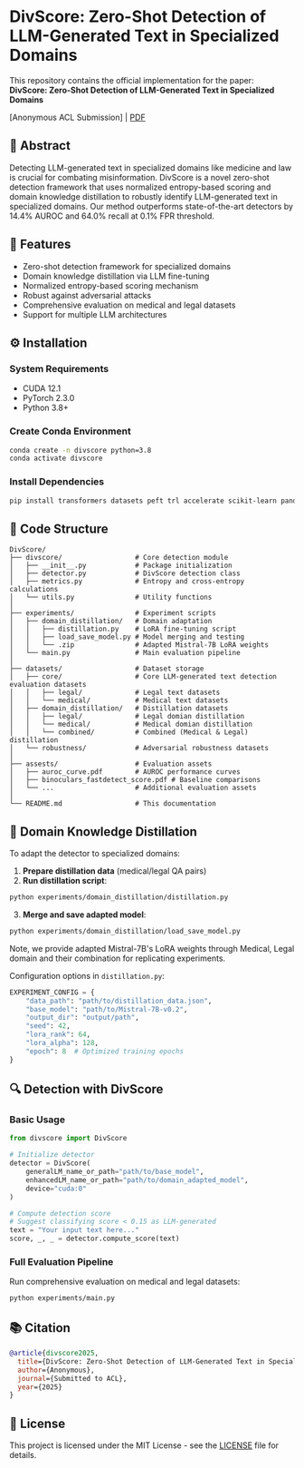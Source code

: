 # DivScore: Zero-Shot Detection of LLM-Generated Text in Specialized Domains


This repository contains the official implementation for the paper:  
**DivScore: Zero-Shot Detection of LLM-Generated Text in Specialized Domains**

[Anonymous ACL Submission] | [PDF](assests/DivScore_paper.pdf)

## 📝 Abstract
Detecting LLM-generated text in specialized domains like medicine and law is crucial for combating misinformation. DivScore is a novel zero-shot detection framework that uses normalized entropy-based scoring and domain knowledge distillation to robustly identify LLM-generated text in specialized domains. Our method outperforms state-of-the-art detectors by 14.4% AUROC and 64.0% recall at 0.1% FPR threshold.

## 🚀 Features
- Zero-shot detection framework for specialized domains
- Domain knowledge distillation via LLM fine-tuning
- Normalized entropy-based scoring mechanism
- Robust against adversarial attacks
- Comprehensive evaluation on medical and legal datasets
- Support for multiple LLM architectures

## ⚙️ Installation

### System Requirements
- CUDA 12.1
- PyTorch 2.3.0
- Python 3.8+

### Create Conda Environment
```bash
conda create -n divscore python=3.8
conda activate divscore
```

### Install Dependencies
```bash
pip install transformers datasets peft trl accelerate scikit-learn pandas tqdm
```

## 🧪 Code Structure

```
DivScore/
├── divscore/                  # Core detection module
│   ├── __init__.py            # Package initialization
│   ├── detector.py            # DivScore detection class
│   ├── metrics.py             # Entropy and cross-entropy calculations
│   └── utils.py               # Utility functions
│
├── experiments/               # Experiment scripts
│   ├── domain_distillation/   # Domain adaptation
│   │   ├── distillation.py    # LoRA fine-tuning script
│   │   ├── load_save_model.py # Model merging and testing
│   │   └── .zip               # Adapted Mistral-7B LoRA weights
│   └── main.py                # Main evaluation pipeline
│
├── datasets/                  # Dataset storage
│   ├── core/                  # Core LLM-generated text detection evaluation datasets
│   │   ├── legal/             # Legal text datasets
│   │   └── medical/           # Medical text datasets
│   ├── domain_distillation/   # Distillation datasets
│   │   ├── legal/             # Legal domian distillation
│   │   └── medical/           # Medical domian distillation
│   │   └── combined/          # Combined (Medical & Legal) distillation
│   └── robustness/            # Adversarial robustness datasets
│
├── assests/                   # Evaluation assets
│   ├── auroc_curve.pdf        # AUROC performance curves
│   ├── binoculars_fastdetect_score.pdf # Baseline comparisons
│   └── ...                    # Additional evaluation assets
│
└── README.md                  # This documentation
```

## 🧠 Domain Knowledge Distillation

To adapt the detector to specialized domains:

1. **Prepare distillation data** (medical/legal QA pairs)
2. **Run distillation script**:
```bash
python experiments/domain_distillation/distillation.py
```

3. **Merge and save adapted model**:
```bash
python experiments/domain_distillation/load_save_model.py
```
Note, we provide adapted Mistral-7B's LoRA weights through Medical, Legal domain and their combination for replicating experiments.

Configuration options in `distillation.py`:
```python
EXPERIMENT_CONFIG = {
    "data_path": "path/to/distillation_data.json",
    "base_model": "path/to/Mistral-7B-v0.2",
    "output_dir": "output/path",
    "seed": 42,
    "lora_rank": 64,
    "lora_alpha": 128,
    "epoch": 8  # Optimized training epochs
}
```

## 🔍 Detection with DivScore

### Basic Usage
```python
from divscore import DivScore

# Initialize detector
detector = DivScore(
    generalLM_name_or_path="path/to/base_model",
    enhancedLM_name_or_path="path/to/domain_adapted_model",
    device="cuda:0"
)

# Compute detection score
# Suggest classifying score < 0.15 as LLM-generated 
text = "Your input text here..."
score, _, _ = detector.compute_score(text)
```

### Full Evaluation Pipeline
Run comprehensive evaluation on medical and legal datasets:
```bash
python experiments/main.py
```

[//]: # ()
[//]: # (## 📊 Results)

[//]: # ()
[//]: # (### Detection Performance &#40;AUROC %&#41;)

[//]: # (| Method          | MIMIC | PubMedQA | OALC | LawStack | Avg. |)

[//]: # (|-----------------|-------|----------|------|----------|------|)

[//]: # (| RoBERTa-base    | 66.79 | 85.79    | 58.33| 65.10    | 69.00|)

[//]: # (| RoBERTa-large   | 93.05 | 91.69    | 81.23| 72.36    | 84.58|)

[//]: # (| Entropy         | 68.52 | 98.29    | 33.30| 91.85    | 72.99|)

[//]: # (| Rank            | 71.97 | 87.54    | 29.97| 85.73    | 68.80|)

[//]: # (| Log-Rank        | 83.37 | 98.75    | 32.40| 91.19    | 76.43|)

[//]: # (| Log-Likelihood  | 81.29 | 98.30    | 32.32| 90.15    | 75.52|)

[//]: # (| DetectGPT       | 53.71 | 42.39    | 31.05| 57.51    | 46.17|)

[//]: # (| Fast-DetectGPT  | 96.24 | 87.77    | 46.32| 69.19    | 74.88|)

[//]: # (| Binoculars      | 98.34 | 95.42    | 38.47| 95.08    | 81.83|)

[//]: # (| **DivScore**    | **99.88** | **99.64** | **98.88** | **99.84** | **99.56** |)

[//]: # ()
[//]: # (### Robustness Against Attacks &#40;AUROC %&#41;)

[//]: # (| Attack          | DivScore | Binoculars |)

[//]: # (|-----------------|----------|------------|)

[//]: # (| None            | 99.88    | 98.34      |)

[//]: # (| Paraphrase      | 93.85    | 85.74      |)

[//]: # (| Word Substitute | 95.21    | 75.02      |)

[//]: # ()
[//]: # (### Key Improvements Over Binoculars)

[//]: # (- Average AUROC improvement: +14.4%)

[//]: # (- Recall at 0.1% FPR: +64.0%)

[//]: # (- Robustness against attacks: +22.8% AUROC advantage)

[//]: # ()
[//]: # ()
[//]: # (![AUROC Curves]&#40;assests/auroc_curve.png&#41;)

## 📚 Citation
```bibtex
@article{divscore2025,
  title={DivScore: Zero-Shot Detection of LLM-Generated Text in Specialized Domains},
  author={Anonymous},
  journal={Submitted to ACL},
  year={2025}
}
```

## 📄 License
This project is licensed under the MIT License - see the [LICENSE](LICENSE.txt) file for details.
